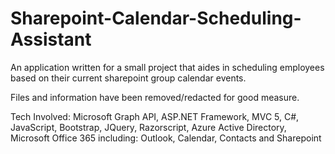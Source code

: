 # Sharepoint-Calendar-Scheduling-Assistant
An application written for a small project that aides in scheduling employees based on their current sharepoint group calendar events.

Files and information have been removed/redacted for good measure.

Tech Involved:
Microsoft Graph API,
ASP.NET Framework,
MVC 5,
C#,
JavaScript,
Bootstrap,
JQuery,
Razorscript,
Azure Active Directory,
Microsoft Office 365 including: Outlook, Calendar, Contacts and Sharepoint
